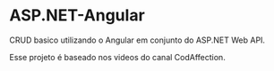 # ASP.NET-Angular
CRUD basico utilizando o Angular em conjunto do ASP.NET Web API. 

Esse projeto é  baseado nos videos do canal CodAffection.
